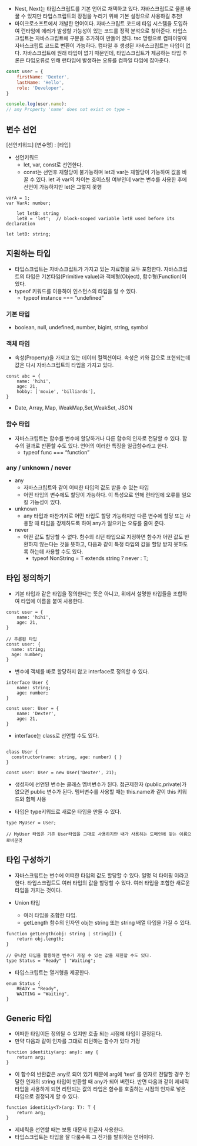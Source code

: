 - Nest, Next는 타입스크립트를 기본 언어로 채택하고 있다. 자바스크립트로 물론 바꿀 수 있지만 타입스크립트의 장점을 누리기 위해 기본 설정으로 사용하길 추천!
- 마이크로소프트에서 개발한 언어이다. 자바스크립트 코드에 타입 시스템을 도입하여 런타임에 에러가 발생할 가능성이 있는 코드를 정적 분석으로 찾아준다. 타입스크립트는 자바스크립트에 구문을 추가하여 만들어 졌다. tsc 명령으로 컴파이랗여 자바스크립트 코드로 변환이 가능하다. 컴파일 후 생성된 자바스크립트는 타입이 없다. 자바스크립트에 원래 타입이 없기 때문인데, 타입스크립트가 제공하는 타입 추론은 타입오류로 인해 런타임에 발생하는 오류를 컴파일 타임에 잡아준다.

```jsx
const user = { 
	firstName: 'Dexter',
	lastName: 'Hello',
	role: 'Developer',
}

console.log(user.name);
// any Property 'name' does not exist on type ~
```

## 변수 선언

[선언키워드] [변수명] : [타입]

- 선언키워드
    - let, var, const로 선언한다.
    - const는 선언후 재할당이 불가능하며 let과 var는 재할당이 가능하여 값을 바꿀 수 있다. let 과 var의 차이는 호이스팅 여부인데 var는 변수를 사용한 후에 선언이 가능하지만 let은 그렇지 못행

```tsx
varA = 1;
var VarA: number;

	let letB: string
	letB = 'let';  // block-scoped variable letB used before its declaration

let letB: string;
```

## 지원하는 타입

- 타입스크립트는 자바스크립트가 가지고 있는 자료형을 모두 포함한다. 자바스크립트의 타입은 기본타임(Primitive value)과 객체형(Object), 함수형(Function)이 있다.
- typeof 키워드를 이용하여 인스턴스의 타입을 알 수 있다.
    - typeof instance === “undefined”

### 기본 타입

- boolean, null, undefined, number, bigint, string, symbol

### 객체 타입

- 속성(Property)을 가지고 있는 데이터 컬렉션이다. 속성은 키와 값으로 표현되는데 값은 다시 자바스크립트의 타입을 가지고 있다.

```tsx
const abc = {
	name: 'hihi',
	age: 21,
	hobby: ['movie', 'billiards'],
}
```

- Date, Array, Map, WeakMap,Set,WeakSet, JSON

### 함수 타입

- 자바스크립트는 함수를 변수에 할당하거나 다른 함수의 인자로 전달할 수 있다. 함수의 결과로 반환할 수도 있다. 언어의 이러한 특징을 일급함수라고 한다.
    - typeof func === “function”

### any / unknown / never

- any
    - 자바스크립트와 같이 어떠한 타입의 값도 받을 수 있는 타입
    - 어떤 타입의 변수에도 할당이 가능하다. 이 특성으로 인해 런타임에 오류를 일으킬 가능성이 있다.
- unknown
    - any 타입과 마찬가지로 어떤 타입도 할당 가능하지만 다른 변수에 할당 또는 사용할 때 타입을 강제하도록 하여 any가 일으키는 오류를 줄여 준다.
- never
    - 어떤 값도 할당할 수 없다. 함수의 리턴 타입으로 지정하면 함수가 어떤 값도 반환하지 않는다는 것을 뜻하고, 다음과 같이 특정 타입의 값을 할당 받지 못하도록 하는데 사용할 수도 있다.
        - typeof NonString<T> = T extends string ? never : T;

## 타입 정의하기

- 기본 타입과 같은 타입을 정의한다는 뜻은 아니고, 위에서 설명한 타입들을 조합하여 타입에 이름을 붙여 사용한다.

```tsx
const user = {
	name: 'hihi',
	age: 21,
}

// 추론된 타입
const user: {
  name: string;
  age: number;
}
```

- 변수에 객체를 바로 할당하지 않고 interface로 정의할 수 있다.

```tsx
interface User {
    name: string;
    age: number;
}

const user: User = {
    name: 'Dexter',
    age: 21,
}
```

- interface는 class로 선언할 수도 있다.

```tsx

class User {
  constructor(name: string, age: number) { }
}

const user: User = new User('Dexter', 21);
```

- 생성자에 선언된 변수는 클래스 멤버변수가 된다. 접근제한자 (public,private)가 없으면 public 변수가 된다. 멤버변수를 사용할 때는 this.name과 같이 this 키워드와 함께 사용

- 타입은 type키워드로 새로운 타입을 만들 수 있다.

```tsx
type MyUser = User;

// MyUser 타입은 기존 User타입을 그대로 사용하지만 내가 사용하는 도메인에 맞는 이름으로바꾼것
```

## 타입 구성하기

- 자바스크립트는 변수에 어떠한 타입의 값도 할당할 수 있다. 일명 덕 타이핑 이라고 한다. 타입스크립트도 여러 타입의 값을 할당할 수 있다. 여러 타입을 조합한 새로운 타입을 가지는 것이다.

- Union 타입
    - 여러 타입을 조합한 타입.
    - getLength 함수의 인자인 obj는 string 또는 string 배열 타입을 가질 수 있다.

```tsx
function getLength(obj: string | string[]) {
	return obj.length;
}

// 유니언 타입을 활용하면 변수가 가질 수 있는 값을 제한할 수도 있다.
type Status = "Ready" | "Waiting";
```

- 타입스크립트는 열거형을 제공한다.

```tsx
enum Status {
	READY = "Ready",
	WAITING = "Waiting",
}
```

## Generic 타입

- 어떠한 타입이든 정의될 수 있지만 호출 되는 시점에 타입이 결정된다.
- 만약 다음과 같이 인자를 그대로 리턴하는 함수가 있다 가정

```tsx
function identitiy(arg: any): any {
	return arg;
}
```

- 이 함수의 반환값은 any로 되어 있기 때문에 arg에 ‘test’ 를 인자로 전달할 경우 전달한 인자의 string 타입이 반환할 때 any가 되어 버린다. 반면 다음과 같이 제네릭 타입을 사용하게 되면 리턴되는 값의 타입은 함수를 호출하는 시점의 인자로 넣은 타입으로 결정되게 할 수 있다.

```tsx
function identitiy<T>(arg: T): T {
	return arg;
}
```

- 제네릭을 선언할 때는 보통 대문자 한글자 사용한다.
- 타입스크립트는 타입을 잘 다룰수록 그 진가를 발휘하는 언어이다.